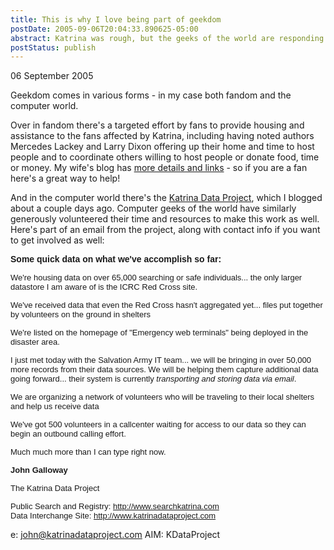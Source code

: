 ```yaml
---
title: This is why I love being part of geekdom
postDate: 2005-09-06T20:04:33.890625-05:00
abstract: Katrina was rough, but the geeks of the world are responding!
postStatus: publish
---
```

06 September 2005

Geekdom comes in various forms - in my case both fandom and the computer world.

Over in fandom there's a targeted effort by fans to provide housing and assistance to the fans affected by Katrina, including having noted authors Mercedes Lackey and Larry Dixon offering up their home and time to host people and to coordinate others willing to host people or donate food, time or money. My wife's blog has [more details and links](http://www.anomalousdata.com/PermaLink.aspx?guid=1019c420-8620-4602-becb-72ca520da62f) - so if you are a fan here's a great way to help!

And in the computer world there's the [Katrina Data Project](http://www.searchkatrina.com), which I blogged about a couple days ago. Computer geeks of the world have similarly generously volunteered their time and resources to make this work as well. Here's part of an email from the project, along with contact info if you want to get involved as well:

<font face="Arial"><strong>Some quick data on what we've accomplish so far:</strong> </font>

<font face="Arial" size="2">We're housing data on over 65,000 searching or safe individuals... the only larger datastore I am aware of is the ICRC Red Cross site.</font>

<font face="Arial" size="2">We've received data that even the Red Cross hasn't aggregated yet... files put together by volunteers on the ground in shelters&nbsp;</font>

<font face="Arial" size="2">We're listed on the homepage of "Emergency web terminals" being deployed in the disaster area.</font>

<font face="Arial" size="2">I just met today with the Salvation Army IT team... we will be bringing in over 50,000 more records from their data sources. We will be helping them capture additional data going forward... their system is currently <em>transporting and storing data via email</em>.</font>

<font face="Arial" size="2">We are organizing a network of volunteers who will be traveling to their local shelters and help us receive data</font>

<font face="Arial" size="2">We've got 500 volunteers in a callcenter waiting for access to our data so they can begin an outbound calling effort.</font>

<font face="Arial" size="2">Much much more than I can type right now.</font>


<font face="Arial" size="2"><strong>John Galloway</strong></font>

<font face="Arial" size="2">The Katrina Data Project</font>

<font face="Arial" size="2"></font>

<font face="Arial" size="2">Public Search and Registry: <a title="http://www.searchkatrina.com/" href="http://www.searchkatrina.com/">http://www.searchkatrina.com</a>&nbsp;<br>Data Interchange Site: <a title="http://www.katrinadataproject.com/" href="http://www.katrinadataproject.com/">http://www.katrinadataproject.com</a> </font>


e: j[ohn@katrinadataproject.com](mailto:John@katrinadataproject.com "mailto:John@katrinadataproject.com")
AIM: KDataProject




